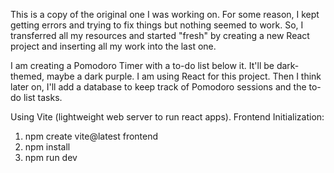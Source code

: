 This is a copy of the original one I was working on. For some reason, I kept getting errors and trying to fix things but nothing seemed to work.
So, I transferred all my resources and started "fresh" by creating a new React project and inserting all my work into the last one. 

I am creating a Pomodoro Timer with a to-do list below it. It'll be dark-themed, maybe a dark purple.
I am using React for this project. Then I think later on, I'll add a database to keep track of Pomodoro sessions and the to-do list tasks.

Using Vite (lightweight web server to run react apps).
Frontend Initialization:
1) npm create vite@latest frontend 
2) npm install
3) npm run dev


